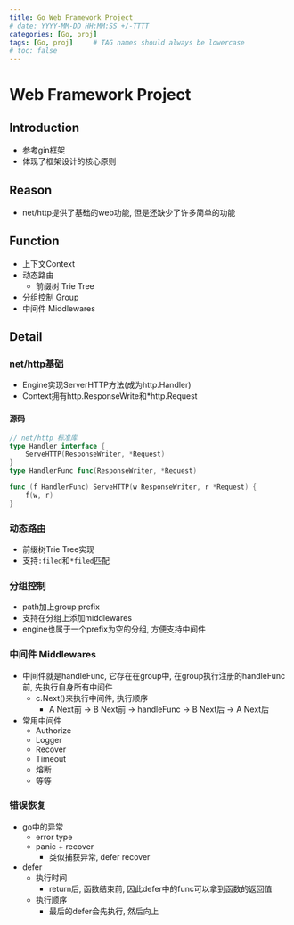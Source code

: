 ```yaml
---
title: Go Web Framework Project
# date: YYYY-MM-DD HH:MM:SS +/-TTTT
categories: [Go, proj]
tags: [Go, proj]     # TAG names should always be lowercase
# toc: false
---
```


# Web Framework Project

## Introduction
- 参考gin框架
- 体现了框架设计的核心原则
  
## Reason
- net/http提供了基础的web功能, 但是还缺少了许多简单的功能

## Function
- 上下文Context
- 动态路由
  - 前缀树 Trie Tree
- 分组控制 Group
- 中间件 Middlewares

## Detail
### net/http基础
- Engine实现ServerHTTP方法(成为http.Handler)
- Context拥有http.ResponseWrite和*http.Request

#### 源码
```go
// net/http 标准库
type Handler interface {
	ServeHTTP(ResponseWriter, *Request)
}
type HandlerFunc func(ResponseWriter, *Request)

func (f HandlerFunc) ServeHTTP(w ResponseWriter, r *Request) {
	f(w, r)
}
```

### 动态路由
- 前缀树Trie Tree实现
- 支持`:filed`和`*filed`匹配

### 分组控制
- path加上group prefix
- 支持在分组上添加middlewares
- engine也属于一个prefix为空的分组, 方便支持中间件

### 中间件 Middlewares
- 中间件就是handleFunc, 它存在在group中, 在group执行注册的handleFunc前, 先执行自身所有中间件
  - c.Next()来执行中间件, 执行顺序
    - A Next前 -> B Next前 -> handleFunc -> B Next后 -> A Next后
- 常用中间件
  - Authorize
  - Logger
  - Recover
  - Timeout
  - 熔断
  - 等等

### 错误恢复
- go中的异常
  - error type
  - panic + recover
    - 类似捕获异常, defer recover
- defer
  - 执行时间
    - return后, 函数结束前, 因此defer中的func可以拿到函数的返回值
  - 执行顺序
    - 最后的defer会先执行, 然后向上